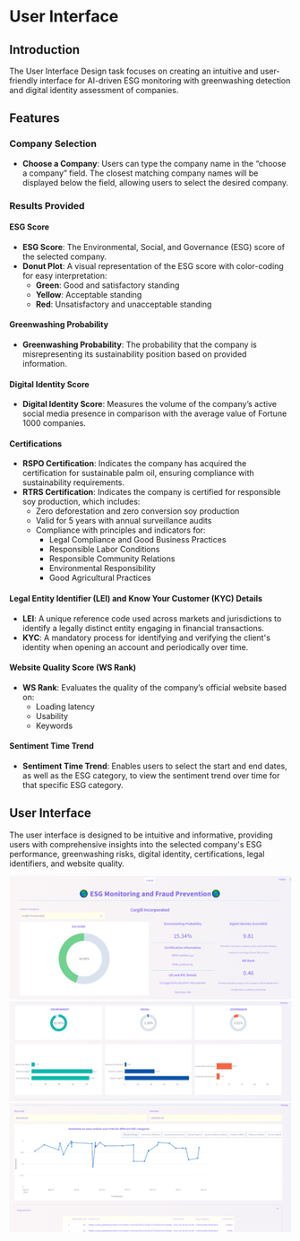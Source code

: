 # User Interface

## Introduction

The User Interface Design task focuses on creating an intuitive and user-friendly interface for AI-driven ESG monitoring with greenwashing detection and digital identity assessment of companies.

## Features

### Company Selection

- **Choose a Company**: Users can type the company name in the “choose a company” field. The closest matching company names will be displayed below the field, allowing users to select the desired company.

### Results Provided

#### ESG Score

- **ESG Score**: The Environmental, Social, and Governance (ESG) score of the selected company.
- **Donut Plot**: A visual representation of the ESG score with color-coding for easy interpretation:
  - **Green**: Good and satisfactory standing
  - **Yellow**: Acceptable standing
  - **Red**: Unsatisfactory and unacceptable standing

#### Greenwashing Probability

- **Greenwashing Probability**: The probability that the company is misrepresenting its sustainability position based on provided information.

#### Digital Identity Score

- **Digital Identity Score**: Measures the volume of the company’s active social media presence in comparison with the average value of Fortune 1000 companies.

#### Certifications

- **RSPO Certification**: Indicates the company has acquired the certification for sustainable palm oil, ensuring compliance with sustainability requirements.
- **RTRS Certification**: Indicates the company is certified for responsible soy production, which includes:
  - Zero deforestation and zero conversion soy production
  - Valid for 5 years with annual surveillance audits
  - Compliance with principles and indicators for:
    - Legal Compliance and Good Business Practices
    - Responsible Labor Conditions
    - Responsible Community Relations
    - Environmental Responsibility
    - Good Agricultural Practices

#### Legal Entity Identifier (LEI) and Know Your Customer (KYC) Details

- **LEI**: A unique reference code used across markets and jurisdictions to identify a legally distinct entity engaging in financial transactions.
- **KYC**: A mandatory process for identifying and verifying the client's identity when opening an account and periodically over time.

#### Website Quality Score (WS Rank)

- **WS Rank**: Evaluates the quality of the company’s official website based on:
  - Loading latency
  - Usability
  - Keywords

#### Sentiment Time Trend

- **Sentiment Time Trend**: Enables users to select the start and end dates, as well as the ESG category, to view the sentiment trend over time for that specific ESG category.

## User Interface

The user interface is designed to be intuitive and informative, providing users with comprehensive insights into the selected company's ESG performance, greenwashing risks, digital identity, certifications, legal identifiers, and website quality.

![User Interface](./images/user_interface1.png)
![User Interface](./images/user_interface2.png)
![User Interface](./images/user_interface3.png)